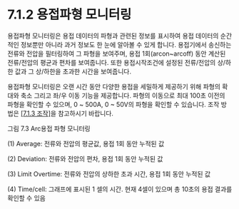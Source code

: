 ﻿# 7.1.2 용접파형 모니터링

용접파형 모니터링은 용접 데이터의 파형과 관련된 정보를 표시하여 용접 데이터의 순간적인 정보뿐만 아니라 과거 정보도 한 눈에 알아볼 수 있게 합니다. 용접기에서 송신하는 전류와 전압을 필터링하여 그 파형을 보여주며, 용접 1회(arcon~arcoff) 동안 계산된 전류/전압의 평균과 편차를 보여줍니다. 또한 용접시작조건에 설정된 전류/전압의 상/하한 값과 그 상/하한을 초과한 시간을 보여줍니다.

용접파형 모니터링은 오랜 시간 동안 다양한 용접을 세밀하게 제공하기 위해 파형의 확대와 축소 그리고 좌/우 이동 기능을 제공합니다. 파형의 이동으로 최대 100초 이전의 파형을 확인할 수 있으며, 0 ~ 500A, 0 ~ 50V의 파형을 확인할 수 있습니다. 조작 방법은 [[7.1.3 조작]](../1_Realtime_monitoring/3_operation.md)을 참고하시기 바랍니다.

 

그림 7.3 Arc용접 파형 모니터링


(1)	Average: 전류와 전압의 평균값, 용접 1회 동안 누적된 값

(2)	Deviation: 전류와 전압의 편차, 용접 1회 동안 누적된 값

(3)	Limit Overtime: 전류와 전압의 상하한 초과 시간, 용접 1회 동안 누적된 값

(4)	Time/cell: 그래프에 표시된 1 셀의 시간. 현재 4셀이 있으며 총 10초의 용접 결과를 확인할 수 있음

